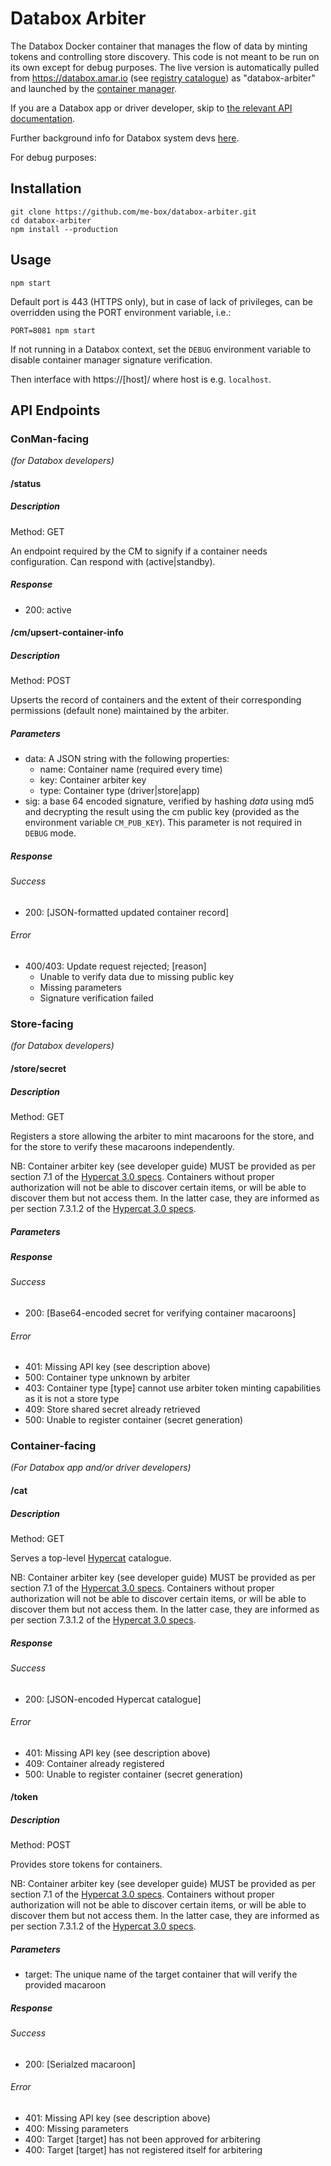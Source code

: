 # Databox Arbiter

The Databox Docker container that manages the flow of data by minting tokens and controlling store discovery. This code is not meant to be run on its own except for debug purposes. The live version is automatically pulled from https://databox.amar.io (see [registry catalogue](https://databox.amar.io/v2/_catalog)) as "databox-arbiter" and launched by the [container manager](https://github.com/me-box/databox-container-manager.git).

If you are a Databox app or driver developer, skip to [the relevant API documentation](#container-facing).

Further background info for Databox system devs [here](docs/further-info.md).


For debug purposes:

## Installation
	git clone https://github.com/me-box/databox-arbiter.git
	cd databox-arbiter
	npm install --production

## Usage
	npm start

Default port is 443 (HTTPS only), but in case of lack of privileges, can be overridden using the PORT environment variable, i.e.:

	PORT=8081 npm start

If not running in a Databox context, set the `DEBUG` environment variable to disable container manager signature verification.

Then interface with https://[host]/ where host is e.g. `localhost`.

## API Endpoints


### ConMan-facing
_(for Databox developers)_

#### /status

##### Description

Method: GET

An endpoint required by the CM to signify if a container needs configuration. Can respond with (active|standby).

##### Response

  - 200: active

#### /cm/upsert-container-info

##### Description

Method: POST

Upserts the record of containers and the extent of their corresponding permissions (default none) maintained by the arbiter.

##### Parameters

  - data: A JSON string with the following properties:
    - name: Container name (required every time)
    - key:  Container arbiter key
    - type: Container type (driver|store|app)
  - sig: a base 64 encoded signature, verified by hashing *data* using md5 and decrypting the result using the cm public key (provided as the environment variable `CM_PUB_KEY`). This parameter is not required in `DEBUG` mode.

##### Response

###### Success

  - 200: [JSON-formatted updated container record]

###### Error

  - 400/403: Update request rejected; [reason]
    - Unable to verify data due to missing public key
    - Missing parameters
    - Signature verification failed


### Store-facing
_(for Databox developers)_

#### /store/secret

##### Description

Method: GET

Registers a store allowing the arbiter to mint macaroons for the store, and for the store to verify these macaroons independently.

NB: Container arbiter key (see developer guide) MUST be provided as per section 7.1 of the [Hypercat 3.0 specs](http://shop.bsigroup.com/upload/276778/PAS_212.pdf). Containers without proper authorization will not be able to discover certain items, or will be able to discover them but not access them. In the latter case, they are informed as per section 7.3.1.2 of the [Hypercat 3.0 specs](http://shop.bsigroup.com/upload/276778/PAS_212.pdf).

##### Parameters

##### Response

###### Success

  - 200: [Base64-encoded secret for verifying container macaroons]

###### Error

  - 401: Missing API key (see description above)
  - 500: Container type unknown by arbiter
  - 403: Container type [type] cannot use arbiter token minting capabilities as it is not a store type
  - 409: Store shared secret already retrieved
  - 500: Unable to register container (secret generation)


### Container-facing
_(For Databox app and/or driver developers)_

#### /cat

##### Description

Method: GET

Serves a top-level [Hypercat](http://www.hypercat.io/) catalogue.

NB: Container arbiter key (see developer guide) MUST be provided as per section 7.1 of the [Hypercat 3.0 specs](http://shop.bsigroup.com/upload/276778/PAS_212.pdf). Containers without proper authorization will not be able to discover certain items, or will be able to discover them but not access them. In the latter case, they are informed as per section 7.3.1.2 of the [Hypercat 3.0 specs](http://shop.bsigroup.com/upload/276778/PAS_212.pdf).

##### Response

###### Success

  - 200: [JSON-encoded Hypercat catalogue]

###### Error

  - 401: Missing API key (see description above)
  - 409: Container already registered
  - 500: Unable to register container (secret generation)

#### /token

##### Description

Method: POST

Provides store tokens for containers.

NB: Container arbiter key (see developer guide) MUST be provided as per section 7.1 of the [Hypercat 3.0 specs](http://shop.bsigroup.com/upload/276778/PAS_212.pdf). Containers without proper authorization will not be able to discover certain items, or will be able to discover them but not access them. In the latter case, they are informed as per section 7.3.1.2 of the [Hypercat 3.0 specs](http://shop.bsigroup.com/upload/276778/PAS_212.pdf).

##### Parameters

  - target: The unique name of the target container that will verify the provided macaroon

##### Response

###### Success

  - 200: [Serialzed macaroon]

###### Error

  - 401: Missing API key (see description above)
  - 400: Missing parameters
  - 400: Target [target] has not been approved for arbitering
  - 400: Target [target] has not registered itself for arbitering

